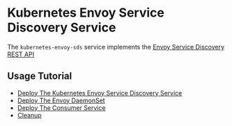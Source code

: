 # Kubernetes Envoy Service Discovery Service

The `kubernetes-envoy-sds` service implements the [Envoy Service Discovery REST API](https://lyft.github.io/envoy/docs/configuration/cluster_manager/sds_api.html)


## Usage Tutorial

* [Deploy The Kubernetes Envoy Service Discovery Service](docs/deploy-kubernetes-envoy-sds.md)
* [Deploy The Envoy DaemonSet](docs/deploy-envoy-daemonset.md)
* [Deploy The Consumer Service](docs/deploy-consumer-service.md)
* [Cleanup](docs/cleanup.md)
